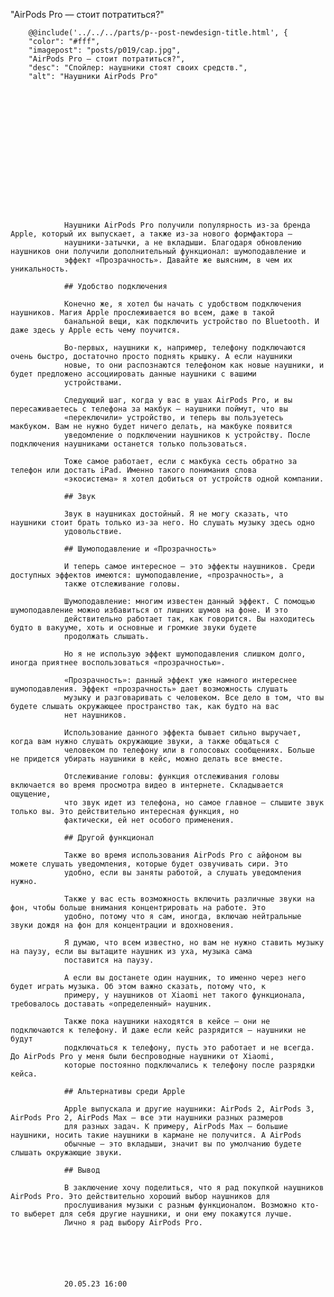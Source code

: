 "AirPods Pro — стоит потратиться?"

        @@include('../../../parts/p--post-newdesign-title.html', {
        "color": "#fff",
        "imagepost": "posts/p019/cap.jpg",
        "AirPods Pro — стоит потратиться?",
        "desc": "Спойлер: наушники стоят своих средств.",
        "alt": "Наушники AirPods Pro"
















                Наушники AirPods Pro получили популярность из-за бренда Apple, который их выпускает, а также из-за нового формфактора —
                наушники-затычки, а не вкладыши. Благодаря обновлению наушников они получили дополнительный функционал: шумоподавление и
                эффект «Прозрачность». Давайте же выясним, в чем их уникальность.

                ## Удобство подключения

                Конечно же, я хотел бы начать с удобством подключения наушников. Магия Apple прослеживается во всем, даже в такой
                банальной вещи, как подключить устройство по Bluetooth. И даже здесь у Apple есть чему поучится.

                Во-первых, наушники к, например, телефону подключаются очень быстро, достаточно просто поднять крышку. А если наушники
                новые, то они распознаются телефоном как новые наушники, и будет предложено ассоциировать данные наушники с вашими
                устройствами.

                Следующий шаг, когда у вас в ушах AirPods Pro, и вы пересаживаетесь с телефона за макбук — наушники поймут, что вы
                «переключили» устройство, и теперь вы пользуетесь макбуком. Вам не нужно будет ничего делать, на макбуке появится
                уведомление о подключении наушников к устройству. После подключения наушниками останется только пользоваться.

                Тоже самое работает, если с макбука сесть обратно за телефон или достать iPad. Именно такого понимания слова
                «экосистема» я хотел добиться от устройств одной компании.

                ## Звук

                Звук в наушниках достойный. Я не могу сказать, что наушники стоит брать только из-за него. Но слушать музыку здесь одно
                удовольствие.

                ## Шумоподавление и «Прозрачность»

                И теперь самое интересное — это эффекты наушников. Среди доступных эффектов имеются: шумоподавление, «прозрачность», а
                также отслеживание головы.

                Шумоподавление: многим известен данный эффект. С помощью шумоподавление можно избавиться от лишних шумов на фоне. И это
                действительно работает так, как говорится. Вы находитесь будто в вакууме, хоть и основные и громкие звуки будете
                продолжать слышать.

                Но я не использую эффект шумоподавления слишком долго, иногда приятнее воспользоваться «прозрачностью».

                «Прозрачность»: данный эффект уже намного интереснее шумоподавления. Эффект «прозрачность» дает возможность слушать
                музыку и разговаривать с человеком. Все дело в том, что вы будете слышать окружающее пространство так, как будто на вас
                нет наушников.

                Использование данного эффекта бывает сильно выручает, когда вам нужно слушать окружающие звуки, а также общаться с
                человеком по телефону или в голосовых сообщениях. Больше не придется убирать наушники в кейс, можно делать все вместе.

                Отслеживание головы: функция отслеживания головы включается во время просмотра видео в интернете. Складывается ощущение,
                что звук идет из телефона, но самое главное — слышите звук только вы. Это действительно интересная функция, но
                фактически, ей нет особого применения.

                ## Другой функционал

                Также во время использования AirPods Pro с айфоном вы можете слушать уведомления, которые будет озвучивать сири. Это
                удобно, если вы заняты работой, а слушать уведомления нужно.

                Также у вас есть возможность включить различные звуки на фон, чтобы больше внимания концентрировать на работе. Это
                удобно, потому что я сам, иногда, включаю нейтральные звуки дождя на фон для концентрации и вдохновения.

                Я думаю, что всем известно, но вам не нужно ставить музыку на паузу, если вы вытащите наушник из уха, музыка сама
                поставится на паузу.

                А если вы достанете один наушник, то именно через него будет играть музыка. Об этом важно сказать, потому что, к
                примеру, у наушников от Xiaomi нет такого функционала, требовалось доставать «определенный» наушник.

                Также пока наушники находятся в кейсе — они не подключаются к телефону. И даже если кейс разрядится — наушники не будут
                подключаться к телефону, пусть это работает и не всегда. До AirPods Pro у меня были беспроводные наушники от Xiaomi,
                которые постоянно подключались к телефону после разрядки кейса.

                ## Альтернативы среди Apple

                Apple выпускала и другие наушники: AirPods 2, AirPods 3, AirPods Pro 2, AirPods Max — все эти наушники разных размеров
                для разных задач. К примеру, AirPods Max — большие наушники, носить такие наушники в кармане не получится. А AirPods
                обычные — это вкладыши, значит вы по умолчанию будете слышать окружающие звуки.

                ## Вывод

                В заключение хочу поделиться, что я рад покупкой наушников AirPods Pro. Это действительно хороший выбор наушников для
                прослушивания музыки с разным функционалом. Возможно кто-то выберет для себя другие наушники, и они ему покажутся лучше.
                Лично я рад выбору AirPods Pro.






                20.05.23 16:00
